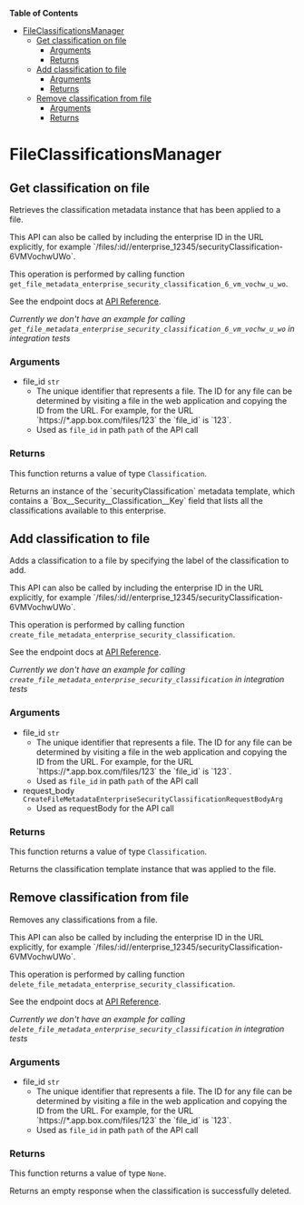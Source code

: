 <!-- START doctoc generated TOC please keep comment here to allow auto update -->
<!-- DON'T EDIT THIS SECTION, INSTEAD RE-RUN doctoc TO UPDATE -->
**Table of Contents**

- [FileClassificationsManager](#fileclassificationsmanager)
  - [Get classification on file](#get-classification-on-file)
    - [Arguments](#arguments)
    - [Returns](#returns)
  - [Add classification to file](#add-classification-to-file)
    - [Arguments](#arguments-1)
    - [Returns](#returns-1)
  - [Remove classification from file](#remove-classification-from-file)
    - [Arguments](#arguments-2)
    - [Returns](#returns-2)

<!-- END doctoc generated TOC please keep comment here to allow auto update -->

# FileClassificationsManager

## Get classification on file

Retrieves the classification metadata instance that
has been applied to a file.

This API can also be called by including the enterprise ID in the
URL explicitly, for example
&#x60;/files/:id//enterprise_12345/securityClassification-6VMVochwUWo&#x60;.

This operation is performed by calling function `get_file_metadata_enterprise_security_classification_6_vm_vochw_u_wo`.

See the endpoint docs at
[API Reference](https://developer.box.com/reference/get-files-id-metadata-enterprise-security-classification-6-vm-vochw-u-wo/).

*Currently we don't have an example for calling `get_file_metadata_enterprise_security_classification_6_vm_vochw_u_wo` in integration tests*

### Arguments

- file_id `str`
  - The unique identifier that represents a file.  The ID for any file can be determined by visiting a file in the web application and copying the ID from the URL. For example, for the URL &#x60;https://*.app.box.com/files/123&#x60; the &#x60;file_id&#x60; is &#x60;123&#x60;.
  - Used as `file_id` in path `path` of the API call


### Returns

This function returns a value of type `Classification`.

Returns an instance of the &#x60;securityClassification&#x60; metadata
template, which contains a &#x60;Box__Security__Classification__Key&#x60;
field that lists all the classifications available to this
enterprise.


## Add classification to file

Adds a classification to a file by specifying the label of the
classification to add.

This API can also be called by including the enterprise ID in the
URL explicitly, for example
&#x60;/files/:id//enterprise_12345/securityClassification-6VMVochwUWo&#x60;.

This operation is performed by calling function `create_file_metadata_enterprise_security_classification`.

See the endpoint docs at
[API Reference](https://developer.box.com/reference/post-files-id-metadata-enterprise-security-classification-6-vm-vochw-u-wo/).

*Currently we don't have an example for calling `create_file_metadata_enterprise_security_classification` in integration tests*

### Arguments

- file_id `str`
  - The unique identifier that represents a file.  The ID for any file can be determined by visiting a file in the web application and copying the ID from the URL. For example, for the URL &#x60;https://*.app.box.com/files/123&#x60; the &#x60;file_id&#x60; is &#x60;123&#x60;.
  - Used as `file_id` in path `path` of the API call
- request_body `CreateFileMetadataEnterpriseSecurityClassificationRequestBodyArg`
  - Used as requestBody for the API call


### Returns

This function returns a value of type `Classification`.

Returns the classification template instance
that was applied to the file.


## Remove classification from file

Removes any classifications from a file.

This API can also be called by including the enterprise ID in the
URL explicitly, for example
&#x60;/files/:id//enterprise_12345/securityClassification-6VMVochwUWo&#x60;.

This operation is performed by calling function `delete_file_metadata_enterprise_security_classification`.

See the endpoint docs at
[API Reference](https://developer.box.com/reference/delete-files-id-metadata-enterprise-security-classification-6-vm-vochw-u-wo/).

*Currently we don't have an example for calling `delete_file_metadata_enterprise_security_classification` in integration tests*

### Arguments

- file_id `str`
  - The unique identifier that represents a file.  The ID for any file can be determined by visiting a file in the web application and copying the ID from the URL. For example, for the URL &#x60;https://*.app.box.com/files/123&#x60; the &#x60;file_id&#x60; is &#x60;123&#x60;.
  - Used as `file_id` in path `path` of the API call


### Returns

This function returns a value of type `None`.

Returns an empty response when the classification is
successfully deleted.


